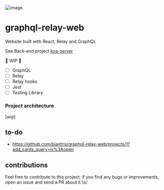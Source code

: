 ![image](https://user-images.githubusercontent.com/65451957/170831574-d80bac25-d618-47e4-bc1f-2afddc8b6f94.png)

# graphql-relay-web
Website built with React, Relay and GraphQL

See Back-end project [koa-server](https://github.com/biantris/koa-server)

🚧 WIP 🚧
- [ ] GraphQL
- [ ] Relay
- [ ] Relay hooks
- [ ] Jest
- [ ] Testing Library

### Project architecture
[wip]

## to-do
- https://github.com/biantris/graphql-relay-web/projects/1?add_cards_query=is%3Aopen

## contributions
Feel free to contribute to this project, if you find any bugs or improvements, open an issue and send a PR about it \o/

